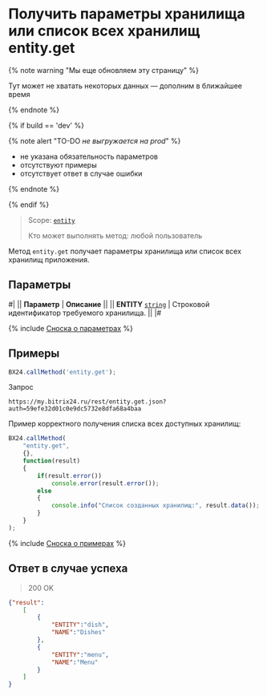 # Получить параметры хранилища или список всех хранилищ entity.get

{% note warning "Мы еще обновляем эту страницу" %}

Тут может не хватать некоторых данных — дополним в ближайшее время

{% endnote %}

{% if build == 'dev' %}

{% note alert "TO-DO _не выгружается на prod_" %}

- не указана обязательность параметров
- отсутствуют примеры
- отсутствует ответ в случае ошибки

{% endnote %}

{% endif %}

> Scope: [`entity`](../../scopes/permissions.md)
>
> Кто может выполнять метод: любой пользователь

Метод `entity.get` получает параметры хранилища или список всех хранилищ приложения.

## Параметры

#|
|| **Параметр** | **Описание** ||
|| **ENTITY**
[`string`](../../data-types.md) | Строковой идентификатор требуемого хранилища. ||
|#

{% include [Сноска о параметрах](../../../_includes/required.md) %}

## Примеры

```javascript
BX24.callMethod('entity.get');
```

Запрос
```http
https://my.bitrix24.ru/rest/entity.get.json?auth=59efe32d01c0e9dc5732e8dfa68a4baa
```

Пример корректного получения списка всех доступных хранилищ:

```javascript
BX24.callMethod(
    "entity.get",
    {},
    function(result)
    {
        if(result.error())
            console.error(result.error());
        else
        {
            console.info("Список созданных хранилищ:", result.data());
        }
    }
);
```

{% include [Сноска о примерах](../../../_includes/examples.md) %}

## Ответ в случае успеха

> 200 OK
```json
{"result":
    [
        {
            "ENTITY":"dish",
            "NAME":"Dishes"
        },
        {
            "ENTITY":"menu",
            "NAME":"Menu"
        }
    ]
}
```

